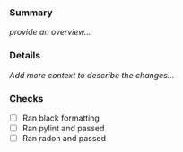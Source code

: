 ### Summary

_provide an overview..._

### Details

_Add more context to describe the changes..._

### Checks
- [ ] Ran black formatting
- [ ] Ran pylint and passed
- [ ] Ran radon and passed